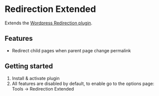 # Redirection Extended

Extends the [Wordpress Redirection plugin]('https://sv.wordpress.org/plugins/redirection/).

## Features

- Redirect child pages when parent page change permalink

## Getting started

1. Install & activate plugin
2. All features are disabled by default, to enable go to the options page: Tools -> Redirection Extended
